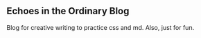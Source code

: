## Echoes in the Ordinary Blog

Blog for creative writing to practice css and md. Also, just for fun. 